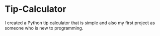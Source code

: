 # Tip-Calculator
I created a Python tip calculator that is simple and also my first project as someone who is new to programming.
